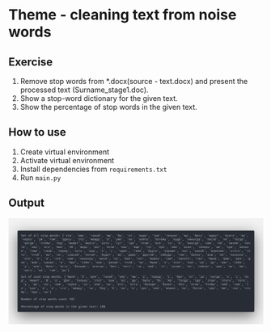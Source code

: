 # Theme - cleaning text from noise words

## Exercise
1. Remove stop words from *.docx(source - text.docx) and present the processed text (Surname_stage1.doc).
2. Show a stop-word dictionary for the given text.
3. Show the percentage of stop words in the given text.

## How to use
1. Create virtual environment
2. Activate virtual environment
3. Install dependencies from `requirements.txt`
4. Run `main.py`

## Output

![screen](./docs/output.png)
